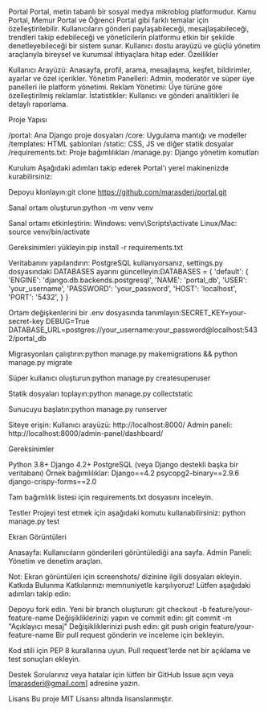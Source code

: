 Portal
Portal, metin tabanlı bir sosyal medya mikroblog platformudur. Kamu Portal, Memur Portal ve Öğrenci Portal gibi farklı temalar için özelleştirilebilir. Kullanıcıların gönderi paylaşabileceği, mesajlaşabileceği, trendleri takip edebileceği ve yöneticilerin platformu etkin bir şekilde denetleyebileceği bir sistem sunar. Kullanıcı dostu arayüzü ve güçlü yönetim araçlarıyla bireysel ve kurumsal ihtiyaçlara hitap eder.
Özellikler

Kullanıcı Arayüzü: Anasayfa, profil, arama, mesajlaşma, keşfet, bildirimler, ayarlar ve özel içerikler.
Yönetim Panelleri: Admin, moderatör ve süper üye panelleri ile platform yönetimi.
Reklam Yönetimi: Üye türüne göre özelleştirilmiş reklamlar.
İstatistikler: Kullanıcı ve gönderi analitikleri ile detaylı raporlama.

Proje Yapısı

/portal: Ana Django proje dosyaları
/core: Uygulama mantığı ve modeller
/templates: HTML şablonları
/static: CSS, JS ve diğer statik dosyalar
/requirements.txt: Proje bağımlılıkları
/manage.py: Django yönetim komutları

Kurulum
Aşağıdaki adımları takip ederek Portal'ı yerel makinenizde kurabilirsiniz:

Depoyu klonlayın:git clone https://github.com/marasderi/portal.git


Sanal ortam oluşturun:python -m venv venv


Sanal ortamı etkinleştirin:
Windows: venv\Scripts\activate
Linux/Mac: source venv/bin/activate


Gereksinimleri yükleyin:pip install -r requirements.txt


Veritabanını yapılandırın:
PostgreSQL kullanıyorsanız, settings.py dosyasındaki DATABASES ayarını güncelleyin:DATABASES = {
    'default': {
        'ENGINE': 'django.db.backends.postgresql',
        'NAME': 'portal_db',
        'USER': 'your_username',
        'PASSWORD': 'your_password',
        'HOST': 'localhost',
        'PORT': '5432',
    }
}


Ortam değişkenlerini bir .env dosyasında tanımlayın:SECRET_KEY=your-secret-key
DEBUG=True
DATABASE_URL=postgres://your_username:your_password@localhost:5432/portal_db




Migrasyonları çalıştırın:python manage.py makemigrations && python manage.py migrate


Süper kullanıcı oluşturun:python manage.py createsuperuser


Statik dosyaları toplayın:python manage.py collectstatic


Sunucuyu başlatın:python manage.py runserver


Siteye erişin:
Kullanıcı arayüzü: http://localhost:8000/
Admin paneli: http://localhost:8000/admin-panel/dashboard/



Gereksinimler

Python 3.8+
Django 4.2+
PostgreSQL (veya Django destekli başka bir veritabanı)
Örnek bağımlılıklar:
Django==4.2
psycopg2-binary==2.9.6
django-crispy-forms==2.0



Tam bağımlılık listesi için requirements.txt dosyasını inceleyin.


Testler
Projeyi test etmek için aşağıdaki komutu kullanabilirsiniz:
python manage.py test


Ekran Görüntüleri

Anasayfa: Kullanıcıların gönderileri görüntülediği ana sayfa.
Admin Paneli: Yönetim ve denetim araçları.


Not: Ekran görüntüleri için screenshots/ dizinine ilgili dosyaları ekleyin.
Katkıda Bulunma
Katkılarınızı memnuniyetle karşılıyoruz! Lütfen aşağıdaki adımları takip edin:


Depoyu fork edin.
Yeni bir branch oluşturun: git checkout -b feature/your-feature-name
Değişikliklerinizi yapın ve commit edin: git commit -m "Açıklayıcı mesaj"
Değişikliklerinizi push edin: git push origin feature/your-feature-name
Bir pull request gönderin ve inceleme için bekleyin.


Kod stili için PEP 8 kurallarına uyun. Pull request'lerde net bir açıklama ve test sonuçları ekleyin.


Destek
Sorularınız veya hatalar için lütfen bir GitHub Issue açın veya [marasderi@gmail.com] adresine yazın.


Lisans
Bu proje MIT Lisansı altında lisanslanmıştır.
